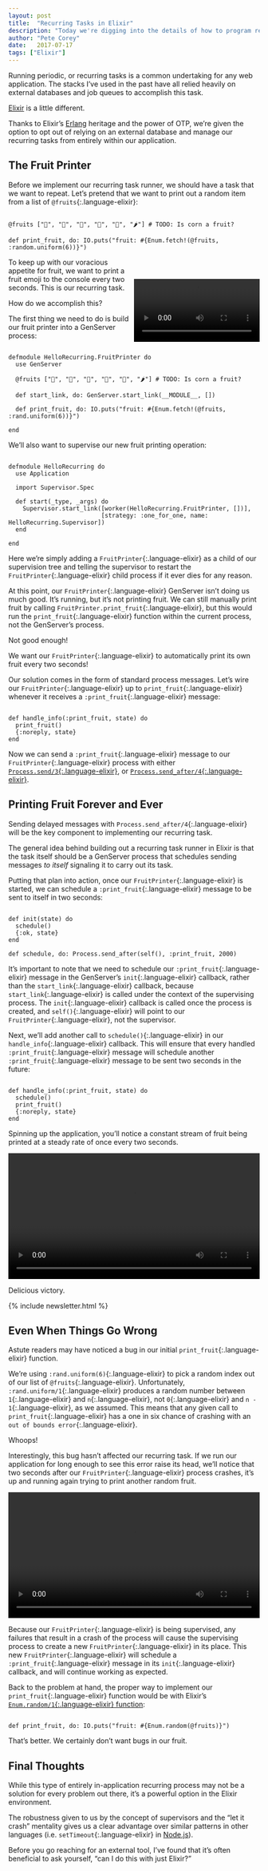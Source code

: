```yaml
---
layout: post
title:  "Recurring Tasks in Elixir"
description: "Today we're digging into the details of how to program recurring tasks in Elixir using GenServers. Behold the Fruit Printer 🍉."
author: "Pete Corey"
date:   2017-07-17
tags: ["Elixir"]
---
```


Running periodic, or recurring tasks is a common undertaking for any web application. The stacks I’ve used in the past have all relied heavily on external databases and job queues to accomplish this task.

[Elixir](https://elixir-lang.org/) is a little different.

Thanks to Elixir’s [Erlang](https://www.erlang.org/) heritage and the power of OTP, we’re given the option to opt out of relying on an external database and manage our recurring tasks from entirely within our application.

## The Fruit Printer

Before we implement our recurring task runner, we should have a task that we want to repeat. Let’s pretend that we want to print out a random item from a list of `@fruits`{:.language-elixir}:

<pre class='language-elixir'><code class='language-elixir'>
@fruits ["🍉", "🍊", "🌽", "🍒", "🍇", "🌶"] # TODO: Is corn a fruit?

def print_fruit, do: IO.puts("fruit: #{Enum.fetch!(@fruits, :random.uniform(6))}")
</code></pre>

<video width="50%" style="margin-top: 3em; float: right;" src="https://s3-us-west-1.amazonaws.com/www.east5th.co/static/print_fruit.webm" autoplay loop controls></video>

To keep up with our voracious appetite for fruit, we want to print a fruit emoji to the console every two seconds. This is our recurring task.

How do we accomplish this?

The first thing we need to do is build our fruit printer into a GenServer process:

<pre class='language-elixir'><code class='language-elixir'>
defmodule HelloRecurring.FruitPrinter do
  use GenServer

  @fruits ["🍉", "🍊", "🌽", "🍒", "🍇", "🌶"] # TODO: Is corn a fruit?

  def start_link, do: GenServer.start_link(__MODULE__, [])

  def print_fruit, do: IO.puts("fruit: #{Enum.fetch!(@fruits, :rand.uniform(6))}")

end
</code></pre>

We’ll also want to supervise our new fruit printing operation:

<pre class='language-elixir'><code class='language-elixir'>
defmodule HelloRecurring do
  use Application

  import Supervisor.Spec

  def start(_type, _args) do
    Supervisor.start_link([worker(HelloRecurring.FruitPrinter, [])],
                          [strategy: :one_for_one, name: HelloRecurring.Supervisor])
  end

end
</code></pre>

Here we’re simply adding a `FruitPrinter`{:.language-elixir} as a child of our supervision tree and telling the supervisor to restart the `FruitPrinter`{:.language-elixir} child process if it ever dies for any reason.

At this point, our `FruitPrinter`{:.language-elixir} GenServer isn’t doing us much good. It’s running, but it’s not printing fruit. We can still manually print fruit by calling `FruitPrinter.print_fruit`{:.language-elixir}, but this would run the `print_fruit`{:.language-elixir} function within the current process, not the GenServer’s process.

Not good enough!

We want our `FruitPrinter`{:.language-elixir} to automatically print its own fruit every two seconds!

Our solution comes in the form of standard process messages. Let’s wire our `FruitPrinter`{:.language-elixir} up to `print_fruit`{:.language-elixir} whenever it receives a `:print_fruit`{:.language-elixir} message:

<pre class='language-elixir'><code class='language-elixir'>
def handle_info(:print_fruit, state) do
  print_fruit()
  {:noreply, state}
end
</code></pre>

Now we can send a `:print_fruit`{:.language-elixir} message to our `FruitPrinter`{:.language-elixir} process with either [`Process.send/3`{:.language-elixir}](https://hexdocs.pm/elixir/Process.html#send/3), or [`Process.send_after/4`{:.language-elixir}](https://hexdocs.pm/elixir/Process.html#send_after/4).

## Printing Fruit Forever and Ever

Sending delayed messages with `Process.send_after/4`{:.language-elixir} will be the key component to implementing our recurring task.

The general idea behind building out a recurring task runner in Elixir is that the task itself should be a GenServer process that schedules sending messages _to itself_ signaling it to carry out its task.

Putting that plan into action, once our `FruitPrinter`{:.language-elixir} is started, we can schedule a `:print_fruit`{:.language-elixir} message to be sent to itself in two seconds:

<pre class='language-elixir'><code class='language-elixir'>
def init(state) do
  schedule()
  {:ok, state}
end

def schedule, do: Process.send_after(self(), :print_fruit, 2000)
</code></pre>

It’s important to note that we need to schedule our `:print_fruit`{:.language-elixir} message in the GenServer’s `init`{:.language-elixir} callback, rather than the `start_link`{:.language-elixir} callback, because `start_link`{:.language-elixir} is called under the context of the supervising process. The `init`{:.language-elixir} callback is called once the process is created, and `self()`{:.language-elixir} will point to our `FruitPrinter`{:.language-elixir}, not the supervisor.

Next, we’ll add another call to `schedule()`{:.language-elixir} in our `handle_info`{:.language-elixir} callback. This will ensure that every handled `:print_fruit`{:.language-elixir} message will schedule another `:print_fruit`{:.language-elixir} message to be sent two seconds in the future:

<pre class='language-elixir'><code class='language-elixir'>
def handle_info(:print_fruit, state) do
  schedule()
  print_fruit()
  {:noreply, state}
end
</code></pre>

Spinning up the application, you’ll notice a constant stream of fruit being printed at a steady rate of once every two seconds.

<video width="100%" style="" src="https://s3-us-west-1.amazonaws.com/www.east5th.co/static/fruit_printer.webm" autoplay loop controls></video>

Delicious victory.

{% include newsletter.html %}

## Even When Things Go Wrong

Astute readers may have noticed a bug in our initial `print_fruit`{:.language-elixir} function.

We’re using `:rand.uniform(6)`{:.language-elixir} to pick a random index out of our list of `@fruits`{:.language-elixir}. Unfortunately, `:rand.uniform/1`{:.language-elixir} produces a random number between `1`{:.language-elixir} and `n`{:.language-elixir}, not `0`{:.language-elixir} and `n - 1`{:.language-elixir}, as we assumed. This means that any given call to `print_fruit`{:.language-elixir} has a one in six chance of crashing with an `out of bounds error`{:.language-elixir}.

Whoops!

Interestingly, this bug hasn’t affected our recurring task. If we run our application for long enough to see this error raise its head, we’ll notice that two seconds after our `FruitPrinter`{:.language-elixir} process crashes, it’s up and running again trying to print another random fruit.

<video width="100%" style="" src="https://s3-us-west-1.amazonaws.com/www.east5th.co/static/fruit_problems.webm" autoplay loop controls></video>

Because our `FruitPrinter`{:.language-elixir} is being supervised, any failures that result in a crash of the process will cause the supervising process to create a new `FruitPrinter`{:.language-elixir} in its place. This new `FruitPrinter`{:.language-elixir} will schedule a `:print_fruit`{:.language-elixir} message in its `init`{:.language-elixir} callback, and will continue working as expected.

Back to the problem at hand, the proper way to implement our `print_fruit`{:.language-elixir} function would be with Elixir’s [`Enum.random/1`{:.language-elixir} function](https://hexdocs.pm/elixir/Enum.html#random/1):

<pre class='language-elixir'><code class='language-elixir'>
def print_fruit, do: IO.puts("fruit: #{Enum.random(@fruits)}")
</code></pre>

That’s better. We certainly don’t want bugs in our fruit.

## Final Thoughts

While this type of entirely in-application recurring process may not be a solution for every problem out there, it’s a powerful option in the Elixir environment.

The robustness given to us by the concept of supervisors and the “let it crash” mentality gives us a clear advantage over similar patterns in other languages (i.e. `setTimeout`{:.language-elixir} in [Node.js](https://nodejs.org/en/)).

Before you go reaching for an external tool, I’ve found that it’s often beneficial to ask yourself, “can I do this with just Elixir?”
